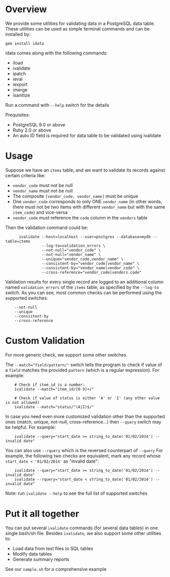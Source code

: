 # Overview
We provide some utilities for validating data in a PostgreSQL data table.
These utilities can be used as simple terminal commands and can be installed by:

    gem install idata

idata comes along with the following commands:
* iload
* ivalidate
* ipatch
* ieval
* iexport
* imerge
* isanitize

Run a command with `--help` switch for the details

Prequisites:
* PostgreSQL 9.0 or above
* Ruby 2.0 or above
* An auto ID field is required for data table to be validated using ivalidate 

# Usage
Suppose we have an `items` table, and we want to validate its records against certain criteria like:

* `vendor_code` must not be null
* `vendor_name` must not be null
* The composite `[vendor_code, vendor_name]` must be unique
* One `vendor_code` corresponds to only ONE `vendor_name` (in other words, there must not be two items with different `vendor_name` but with the same `item_code`)
and vice-versa
* `vendor_code` must reference the `code` column in the `vendors` table

Then the validation command could be:
```
      ivalidate --host=localhost --user=postgres --database=mydb --table=items
                --log-to=validation_errors \
                --not-null="vendor_code" \
                --not-null="vendor_name" \
                --unique="vendor_code,vendor_name" \
                --consistent-by="vendor_code|vendor_name" \
                --consistent-by="vendor_name|vendor_code" \
                --cross-reference="vendor_code|vendors.code"
```
Validation results for every single record are logged to an additional column named `validation_errors`
of the `items` table, as specified by the `--log-to` switch. As you can see, most common checks can be performed using the supported switches:
```
    --not-null
    --unique
    --consistent-by
    --cross-reference
```
# Custom Validation
For more generic check, we support some other switches.

The `--match="field/pattern/"` switch tells the program to check if value of a `field` matches the provided `pattern` (which is a regular expression).
For example:
```
    # Check if item_id is a number:
    ivalidate --match="item_id/[0-9]+/"
          
    # Check if value of status is either 'A' or 'I' (any other value is not allowed)
    ivalidate --match="status/^(A|I)$/"
```
In case you need even more customized validation other than the supported ones (match, unique, not-null, cross-reference...)
then `--query` switch may be helpful. For example:
```
    ivalidate --query="start_date >= string_to_date('01/02/2014') -- invalid date"
``` 
You can also use `--rquery` which is the reversed counterpart of `--query`
For example, the following two checks are equivalent, mark any record whose `start_date < '01/02/2014'` as "invalid date":
```
    ivalidate --query="start_date >= string_to_date('01/02/2014') -- invalid date"
    ivalidate --rquery="start_date < string_to_date('01/02/2014') -- invalid date"
``` 

Note: run `ivalidate --help` to see the full list of supported switches

# Put it all together
You can put several `ivalidate` commands (for several data tables) in one single bash/sh file.
Besides `ivalidate`, we also support some other utilities to:
+ Load data from text files to SQL tables
+ Modify data tables
+ Generate summary reports

See our `sample.sh` for a comprehensive example


